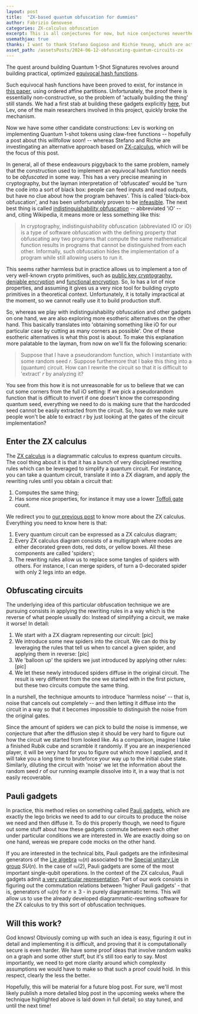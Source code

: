```yaml
---
layout: post
title:  "ZX-based quantum obfuscation for dummies"
author: Fabrizio Genovese
categories: ZX-calculus obfuscation
excerpt: This is all conjectures for now, but nice conjectures nevertheless!
usemathjax: true
thanks: I want to thank Stefano Gogioso and Richie Yeung, which are actively working to figure out this stuff.
asset_path: /assetsPosts/2024-06-12-obfuscating-quantum-circuits-zx
---
```


The quest around building Quantum 1-Shot Signatures revolves around building practical, optimized [equivocal hash functions](https://github.com/The-QSig-Commission/QSigCommissionWiki/wiki/Hash-function#equivocal-hash-function).

Such equivocal hash functions have been proved to exist, for instance in [this paper](https://eprint.iacr.org/2020/107), using ordered affine partitions. Unfortunately, the proof there is essentially non-constructive, so the problem of 'actually building the thing' still stands. We had a first stab at building these gadgets explicitly [here](https://github.com/The-QSig-Commission/QSigCommissionWiki/wiki/Hash-functions-from-ordered-affine-partitions), but Lev, one of the main researchers involved in this project, quickly broke the mechanism.

Now we have some other candidate constructions: Lev is working on implementing Quantum 1-shot tokens using claw-free functions -- hopefully a post about this willfollow soon! -- whereas Stefano and Richie are investingating an alternative approach based on [ZX-calculus](), which will be the focus of this post.

In general, all of these endeavours piggyback to the same problem, namely that the construction used to implement an equivocal hash function needs to be *obfuscated* in some way. This has a very precise meaning in cryptography, but the layman interpretation of 'obfuscated' would be 'turn the code into a sort of black box: people can feed inputs and read outputs, but have no clue about how the program behaves'. This is called 'black-box obfuscation', and has been unfortunately proven to be [infeasible](https://dash.harvard.edu/bitstream/handle/1/12644697/9034637.pdf). The next best thing is called [indistinguishability obfuscation](https://en.wikipedia.org/wiki/Indistinguishability_obfuscation) -- abbreviated 'iO' -- and, citing Wikipedia, it means more or less something like this:

> In cryptography, indistinguishability obfuscation (abbreviated IO or iO) is a type of software obfuscation with the defining property that obfuscating any two programs that compute the same mathematical function results in programs that cannot be distinguished from each other. Informally, such obfuscation hides the implementation of a program while still allowing users to run it.

This seems rather harmless but in practice allows us to implement a ton of very well-known crypto primitives, such as [public key cryptography](https://en.wikipedia.org/wiki/Public-key_cryptography), [deniable encryption](https://en.wikipedia.org/wiki/Deniable_encryption) and [functional encryption](https://en.wikipedia.org/wiki/Functional_encryption). So, Io has a lot of nice properties, and assuming it gives us a very nice tool for building crypto primitives in a theoretical context. Unfortunately, it is totally impractical at the moment, so we cannot really use it to build production stuff.

So, whereas we play with indistinguishability obfuscation and other gadgets on one hand, we are also exploring more esotheric alternatives on the other hand. This basically translates into 'obtaining something like iO for our particular case by cutting as many corners as possible'. One of these esotheric alternatives is what this post is about. To make this explanation more palatable to the layman, from now on we'll fix the following scenario:

> Suppose that I have a pseudorandom function, which I instantiate with some random seed $r$. Suppose furthermore that I bake this thing into a (quantum) circuit. How can I rewrite the circuit so that it is difficult to 'extract' $r$ by analyzing it?

You see from this how it is not unreasonable for us to believe that we can cut some corners from the full iO setting: If we pick a pseudorandom function that is difficult to invert if one doesn't know the corresponding quantum seed, everything we need to do is making sure that the hardcoded seed cannot be easily extracted from the circuit. So, how do we make sure people won't be able to extract $r$ by just looking at the gates of the circuit implementation?

## Enter the ZX calculus

The [ZX calculus](https://en.wikipedia.org/wiki/ZX-calculus) is a diagrammatic calculus to express quantum circuits. The cool thing about it is that it has a bunch of very disciplined rewriting rules which can be leveraged to simplify a quantum circuit. For instance, you can take a quantum circuit, translate it into a ZX diagram, and apply the rewriting rules until you obtain a circuit that:

1. Computes the same thing;
2. Has some nice properties, for instance it may use a lower [Toffoli gate](https://en.wikipedia.org/wiki/Toffoli_gate) count.

We redirect you to [our previous post]() to know more about the ZX calculus. Everything you need to know here is that:

1. Every quantum circuit can be expressed as a ZX calculus diagram;
2. Every ZX calculus diagram consists of a multigraph where nodes are either decorated green dots, red dots, or yellow boxes. All these components are called 'spiders';
3. The rewriting rules allow us to replace some tangles of spiders with others. For instance, I can merge spiders, of turn a 0-decorated spider with only 2 legs into an edge.

## Obfuscating circuits

The underlying idea of this particular obfuscation technique we are pursuing consists in applying the rewriting rules in a way which is the reverse of what people usually do: Instead of simplifying a circuit, we make it worse! In detail:

1. We start with a ZX diagram representing our circuit:
    [pic]
2. We introduce some new spiders into the circuit. We can do this by leveraging the rules that tell us when to cancel a given spider, and applying them in reverse:
    [pic]
3. We 'balloon up' the spiders we just introduced by applying other rules:
    [pic]
4. We let these newly introduced spiders diffuse in the original circuit. The result is very different from the one we started with in the first picture, but these two circuits compute the same thing.

In a nurshell, the technique amounts to introduce 'harmless noise' -- that is, noise that cancels out completely -- and then letting it diffuse into the circuit in a way so that it becomes impossible to distinguish the noise from the original gates.

Since the amount of spiders we can pick to build the noise is immense, we conjecture that after the diffusion step it should be very hard to figure out how the circuit we started from looked like. As a comparison, imagine I take a finished Rubik cube and scramble it randomly. If you are an inexperienced player, it will be very hard for you to figure out which move I applied, and it will take you a long time to bruteforce your way up to the initial cube state. Similarly, diluting the circuit with 'noise' we let the information about the random seed $r$ of our running example dissolve into it, in a way that is not easily recoverable.

## Pauli gadgets

In practice, this method relies on something called [Pauli gadgets](https://arxiv.org/pdf/1906.01734), which are exactly the lego bricks we need to add to our circuits to produce the noise we need and then diffuse it. To do this properly though, we need to figure out some stuff about how these gadgets commute between each other under particular conditions we are interested in. We are exactly doing so on one hand, wereas we prepare code mocks on the other hand.

If you are interested in the technical bits, Pauli gadgets are the infinitesimal generators of the [Lie algebra](https://en.wikipedia.org/wiki/Special_unitary_group#Lie_algebra) $\mathfrak{su}(n)$ associated to the [Special unitary Lie group](https://en.wikipedia.org/wiki/Special_unitary_group) $SU(n)$. In the case of $\mathfrak{su}(2)$, Pauli gadgets are some of the most important single-qubit operations. In the context of the ZX calculus, Pauli gadgets admit [a very particular representation](). Part of our work consists in figuring out the commutation relations between 'higher Pauli gadgets' - that is, generators of $\mathfrak{su}(n)$ for $n \geq 3$ - in purely diagrammatic terms. This will allow us to use the already developed diagrammatic-rewriting software for the ZX calculus to try this sort of obfuscation techniques.

## Will this work?

God knows! Obviously coming up with such an idea is easy, figuring it out in detail and implementing it is difficult, and proving that it is computationally secure is even harder. We have some proof ideas that involve random walks on a graph and some other stuff, but it's still too early to say. Most importantly, we need to get more clarity around which complexity assumptions we would have to make so that such a proof could hold. In this respect, clearly the less the better.

Hopefully, this will be material for a future blog post. For sure, we'll most likely publish a more detailed blog post in the upcoming weeks where the technique highlighted above is laid down in full detail; so stay tuned, and until the next time!